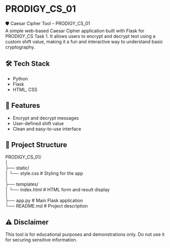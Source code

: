 # PRODIGY_CS_01
🛡️ Caesar Cipher Tool – PRODIGY_CS_01  
A simple web-based Caesar Cipher application built with Flask for PRODIGY_CS Task 1. It allows users to encrypt and decrypt text using a custom shift value, making it a fun and interactive way to understand basic cryptography.

## 🛠 Tech Stack
- Python  
- Flask  
- HTML, CSS  

## 🚀 Features
- Encrypt and decrypt messages  
- User-defined shift value  
- Clean and easy-to-use interface  

## 📂 Project Structure
PRODIGY_CS_01/  
│  
├── static/  
│   └── style.css         # Styling for the app  
│  
├── templates/  
│   └── index.html        # HTML form and result display  
│  
├── app.py                # Main Flask application  
└── README.md             # Project description  

## ⚠️ Disclaimer
This tool is for educational purposes and demonstrations only. Do not use it for securing sensitive information.

